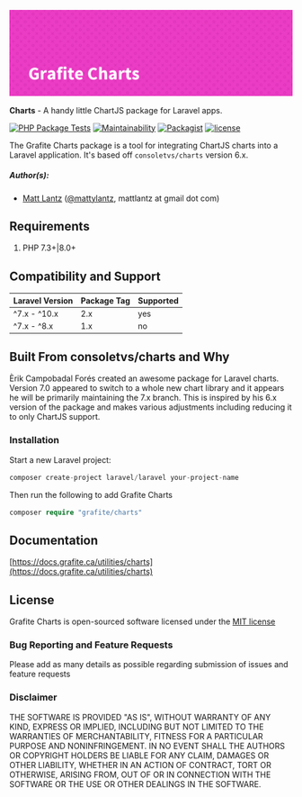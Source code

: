 ![Grafite Charts](GrafiteCharts-banner.png)

**Charts** - A handy little ChartJS package for Laravel apps.

[![PHP Package Tests](https://github.com/GrafiteInc/Charts/workflows/PHP%20Package%20Tests/badge.svg)](https://github.com/grafiteinc/charts/actions)
[![Maintainability](https://api.codeclimate.com/v1/badges/1f78223f1c3e16b59229/maintainability)](https://codeclimate.com/github/GrafiteInc/Charts/maintainability)
[![Packagist](https://img.shields.io/packagist/dt/grafite/charts.svg)](https://packagist.org/packages/grafite/charts)
[![license](https://img.shields.io/github/license/mashape/apistatus.svg)](https://packagist.org/packages/grafite/charts)

The Grafite Charts package is a tool for integrating ChartJS charts into a Laravel application. It's based off `consoletvs/charts` version 6.x.

##### Author(s):
* [Matt Lantz](https://github.com/mlantz) ([@mattylantz](http://twitter.com/mattylantz), mattlantz at gmail dot com)

## Requirements

1. PHP 7.3+|8.0+

## Compatibility and Support

| Laravel Version | Package Tag | Supported |
|-----------------|-------------|-----------|
| ^7.x - ^10.x | 2.x | yes |
| ^7.x - ^8.x | 1.x | no |

## Built From consoletvs/charts and Why

Èrik Campobadal Forés created an awesome package for Laravel charts. Version 7.0 appeared to switch to a whole new chart library and it appears he will be primarily maintaining the 7.x branch. This is inspired by his 6.x version of the package and makes various adjustments including reducing it to only ChartJS support.

### Installation

Start a new Laravel project:
```php
composer create-project laravel/laravel your-project-name
```

Then run the following to add Grafite Charts
```php
composer require "grafite/charts"
```

## Documentation

[https://docs.grafite.ca/utilities/charts](https://docs.grafite.ca/utilities/charts)

## License
Grafite Charts is open-sourced software licensed under the [MIT license](http://opensource.org/licenses/MIT)

### Bug Reporting and Feature Requests
Please add as many details as possible regarding submission of issues and feature requests

### Disclaimer
THE SOFTWARE IS PROVIDED "AS IS", WITHOUT WARRANTY OF ANY KIND, EXPRESS OR IMPLIED, INCLUDING BUT NOT LIMITED TO THE WARRANTIES OF MERCHANTABILITY, FITNESS FOR A PARTICULAR PURPOSE AND NONINFRINGEMENT. IN NO EVENT SHALL THE AUTHORS OR COPYRIGHT HOLDERS BE LIABLE FOR ANY CLAIM, DAMAGES OR OTHER LIABILITY, WHETHER IN AN ACTION OF CONTRACT, TORT OR OTHERWISE, ARISING FROM, OUT OF OR IN CONNECTION WITH THE SOFTWARE OR THE USE OR OTHER DEALINGS IN THE SOFTWARE.
